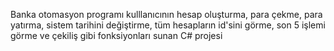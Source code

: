 Banka otomasyon programı kulllanıcının hesap oluşturma, para çekme, 
para yatırma, sistem tarihini değiştirme, tüm hesapların id'sini görme, son 5 işlemi görme ve çekiliş gibi fonksiyonları sunan C# projesi
